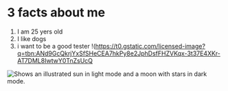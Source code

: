 # 3 facts about me
1. I am 25 yers old
2. I like dogs
3. i want to be a good tester
   !(https://t0.gstatic.com/licensed-image?q=tbn:ANd9GcQkrjYxSfSHeCEA7hkPy8e2JphDsfFHZVKqx-3t37E4XKr-AT7DML8IwtwY0TnZsUcQ
   <picture>
  <source media="(prefers-color-scheme: dark)" srcset="https://user-images.githubusercontent.com/25423296/163456776-7f95b81a-f1ed-45f7-b7ab-8fa810d529fa.png">
  <source media="(prefers-color-scheme: light)" srcset="https://user-images.githubusercontent.com/25423296/163456779-a8556205-d0a5-45e2-ac17-42d089e3c3f8.png">
  <img alt="Shows an illustrated sun in light mode and a moon with stars in dark mode." src="https://user-images.githubusercontent.com/25423296/163456779-a8556205-d0a5-45e2-ac17-42d089e3c3f8.png">
</picture>
